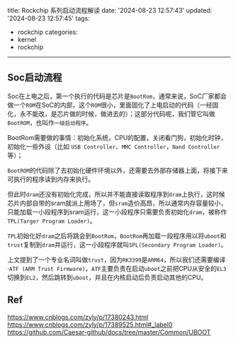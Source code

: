 title: Rockchip 系列启动流程解读
date: '2024-08-23 12:57:43'
updated: '2024-08-23 12:57:45'
tags:
  - rockchip
categories:
  - kernel
  - rockchip
---

## Soc启动流程

Soc在上电之后，第一个执行的代码是芯片是`BootRom`，通常来说，SoC厂家都会做一个`ROM`在SoC的内部，这个`ROM`很小，里面固化了上电启动的代码（一经固化，永不能改，是芯片做的时候，做进去的）；这部分代码呢，我们管它叫做`BootROM`，也叫作`一级启动程序`。

BootRom需要做的事情：初始化系统，CPU的配置，关闭看门狗，初始化时钟，初始化一些外设（比如 `USB Controller`、`MMC Controller`，`Nand Controller`等）；

`BootROM`的代码除了去初始化硬件环境以外，还需要去外部存储器上面，将接下来可执行的程序读到内存来执行。

但此时`dram`还没有初始化完成，所以并不能直接读取程序到`dram`上执行，这时候芯片内部自带的sram就派上用场了，但`sram`造价高昂，所以通常内存容量较小，只能加载一小段程序到sram运行，这一小段程序只需要负责初始化`dram`，被称作`TPL(Targer Program Loader)`。

`TPL`初始化好`dram`之后将跳会到`BootRom`，`BootRom`再加载一段程序用以将`uboot`和`trust`复制到`dram`并运行，这一小段程序就叫`SPL(Secondary Program Loader)`。

上文提到了一个专业名词叫做`trust`，因为`RK3399`是`ARM64`，所以我们还需要编译·`ATF (ARM Trust Firmware)`，`ATF`主要负责在启动`uboot`之前把CPU从安全的`EL3`切换到`EL2`，然后跳转到`uboot`，并且在内核启动后负责启动其他的CPU。


## Ref

https://www.cnblogs.com/zyly/p/17380243.html
https://www.cnblogs.com/zyly/p/17389525.html#_label0
https://github.com/Caesar-github/docs/tree/master/Common/UBOOT
